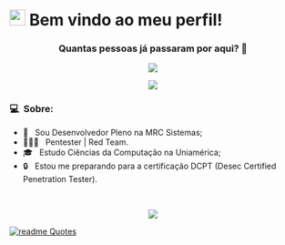 # <img src="https://media.giphy.com/media/hvRJCLFzcasrR4ia7z/giphy.gif" width="28"> Bem vindo ao meu perfil!

<div align=center>
  <h3><b>Quantas pessoas já passaram por aqui? 👀</b></h3>
</div>
    
<!-- retro visitor counter -->  
<p align="center" >   
  <img src="https://profile-counter.glitch.me/SirProxy/count.svg" />  
</p>

<p  align="center">
<img src="https://user-images.githubusercontent.com/73097560/115834477-dbab4500-a447-11eb-908a-139a6edaec5c.gif"> 
</p>

### 💻 &nbsp;Sobre:

- 💼 &nbsp; Sou Desenvolvedor Pleno na MRC Sistemas;
- 👨🏻‍💻 &nbsp; Pentester | Red Team.
- 🎓 &nbsp; Estudo Ciências da Computação na Uniamérica;
- 🔒 &nbsp; Estou me preparando para a certificação DCPT (Desec Certified Penetration Tester).


<br>
<p  align="center">
<img src="https://user-images.githubusercontent.com/73097560/115834477-dbab4500-a447-11eb-908a-139a6edaec5c.gif"> 
</p>

[![readme Quotes](https://quotes-github-readme.vercel.app/api?quote=Quiet%20people%20have%20loudest%20minds&author=Stephen%20Hawking&theme=dark&type=horizontal&border=true)](https://github.com/piyushsuthar/github-readme-quotes)
